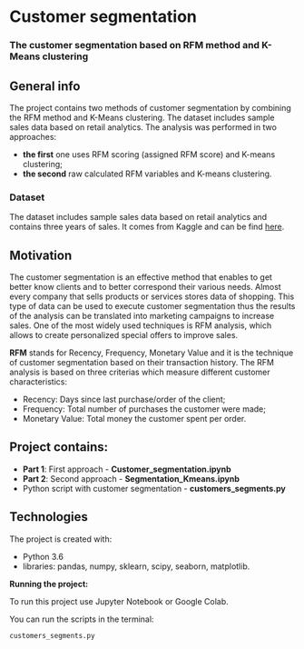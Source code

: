 # Customer segmentation

### The customer segmentation based on RFM method and K-Means clustering

## General info
The project contains two methods of customer segmentation by combining the RFM method and K-Means clustering. The dataset includes sample sales data based on retail analytics. The analysis was performed in two approaches:
- **the first** one uses RFM scoring (assigned RFM score) and K-means clustering;
- **the second** raw calculated RFM variables and K-means clustering.

### Dataset
The dataset includes sample sales data based on retail analytics and contains three years of sales. It comes from Kaggle and can be find [here](https://www.kaggle.com/kyanyoga/sample-sales-data).

## Motivation
The customer segmentation is an effective method that enables to get better know clients and to better correspond their various needs. 
Almost every company that sells products or services stores data of shopping. This type of data can be used to execute customer segmentation thus the results of the analysis can be translated into marketing campaigns to increase sales. One of the most widely used techniques is RFM analysis, which allows to create personalized special offers to improve sales. 

**RFM** stands for Recency, Frequency, Monetary Value and it is the technique of customer segmentation based on their transaction history. The RFM analysis is based on three criterias which measure different customer characteristics:
- Recency: Days since last purchase/order of the client;
- Frequency: Total number of purchases the customer were made;
- Monetary Value: Total money the customer spent per order.

## Project contains:
- **Part 1**: First approach - **Customer_segmentation.ipynb**
- **Part 2**: Second approach - **Segmentation_Kmeans.ipynb**
- Python script with customer segmentation - **customers_segments.py**

## Technologies

The project is created with:

- Python 3.6
- libraries: pandas, numpy, sklearn, scipy, seaborn, matplotlib.

**Running the project:**

To run this project use Jupyter Notebook or Google Colab.

You can run the scripts in the terminal:

    customers_segments.py
